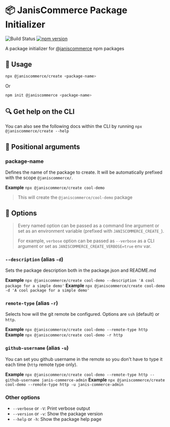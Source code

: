 # :package: JanisCommerce Package Initializer

![Build Status](https://github.com/janis-commerce/create/workflows/Build%20Status/badge.svg)
[![npm version](https://badge.fury.io/js/%40janiscommerce%2Fcreate.svg)](https://www.npmjs.com/package/@janiscommerce/create)

A package initializer for [@janiscommerce](https://www.npmjs.com/~janiscommerce) npm packages

## :hammer: Usage

```bash
npx @janiscommerce/create <package-name>
```

Or

```bash
npm init @janiscommerce <package-name>
```

## :mag: Get help on the CLI

You can also see the following docs within the CLI by running `npx @janiscommerce/create --help`

## :round_pushpin: Positional arguments

### package-name

Defines the name of the package to create. It will be automatically prefixed with the scope `@janiscommerce/`.

**Example** `npx @janiscommerce/create cool-demo`

> This will create the `@janiscommerce/cool-demo` package

## :wrench: Options

> Every named option can be passed as a command line argument or set as an environment variable (prefixed with `JANISCOMMERCE_CREATE_`).
>
> For example, `verbose` option can be passed as `--verbose` as a CLI argument or set as `JANISCOMMERCE_CREATE_VERBOSE=true` env var.

### `--description` (alias `-d`)

Sets the package description both in the package.json and README.md

**Example** `npx @janiscommerce/create cool-demo --description 'A cool package for a simple demo'`
**Example** `npx @janiscommerce/create cool-demo -d 'A cool package for a simple demo'`

### `remote-type` (alias `-r`)

Selects how will the git remote be configured. Options are `ssh` (default) or `http`.

**Example** `npx @janiscommerce/create cool-demo --remote-type http`
**Example** `npx @janiscommerce/create cool-demo -r http`

### `github-username` (alias `-u`)

You can set you github username in the remote so you don't have to type it each time (`http` remote type only).

**Example** `npx @janiscommerce/create cool-demo --remote-type http --github-username janis-commerce-admin`
**Example** `npx @janiscommerce/create cool-demo --remote-type http -u janis-commerce-admin`

### Other options

- `--verbose` or `-V`: Print verbose output
- `--version` or `-v`: Show the package version
- `--help` or `-h`: Show the package help page
